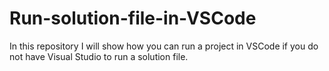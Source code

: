 # Run-solution-file-in-VSCode

In this repository I will show how you can run a project in VSCode if you do not have Visual Studio to run a solution file.
